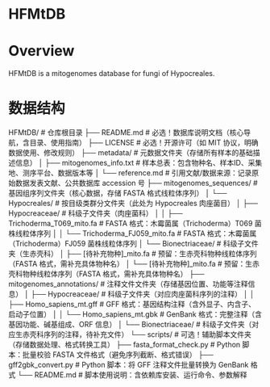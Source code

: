 HFMtDB
======
Overview
========
HFMtDB is a mitogenomes database for fungi of Hypocreales. <br>

数据结构
=======
HFMtDB/                                            # 仓库根目录
├── README.md                                      # 必选！数据库说明文档（核心导航，含目录、使用指南）
├── LICENSE                                        # 必选！开源许可（如 MIT 协议，明确数据使用、修改规则）
├── metadata/                                      # 元数据文件夹（存储所有样本的基础描述信息）
│   ├── mitogenomes_info.txt                       # 样本总表：包含物种名、样本ID、采集地、测序平台、数据版本等
│   └── reference.md                               # 引用文献/数据来源：记录原始数据发表文献、公共数据库 accession 号
├── mitogenomes_sequences/                         # 基因组序列文件夹（核心数据，存储 FASTA 格式线粒体序列）
│   └── Hypocreales/                               # 按目级类群分文件夹（此处为 Hypocreales 肉座菌目）
│       ├── Hypocreaceae/                          # 科级子文件夹（肉座菌科）
│       │   ├── Trichoderma_T069_mito.fa           # FASTA 格式：木霉菌属（Trichoderma）T069 菌株线粒体序列
│       │   └── Trichoderma_FJ059_mito.fa          # FASTA 格式：木霉菌属（Trichoderma）FJ059 菌株线粒体序列
│       └── Bionectriaceae/                        # 科级子文件夹（生赤壳科）
│           ├── [待补充物种]_mito.fa               # 预留：生赤壳科物种线粒体序列（FASTA 格式，需补充具体物种名）
│           └── [待补充物种]_mito.fa               # 预留：生赤壳科物种线粒体序列（FASTA 格式，需补充具体物种名）
├── mitogenomes_annotations/                       # 注释文件文件夹（存储基因位置、功能等注释信息）
│   ├── Hypocreaceae/                              # 科级子文件夹（对应肉座菌科序列的注释）
│   │   ├── Homo_sapiens_mt.gff                    # GFF 格式：基因结构注释（含外显子、内含子、启动子位置）
│   │   └── Homo_sapiens_mt.gbk                    # GenBank 格式：完整注释（含基因功能、碱基组成、ORF 信息）
│   └── Bionectriaceae/                            # 科级子文件夹（对应生赤壳科序列的注释，待补充文件）
└── scripts/                                       # 可选！辅助脚本文件夹（存储数据处理、格式转换工具）
    ├── fasta_format_check.py                      # Python 脚本：批量校验 FASTA 文件格式（避免序列截断、格式错误）
    ├── gff2gbk_convert.py                         # Python 脚本：将 GFF 注释文件批量转换为 GenBank 格式
    └── README.md                                  # 脚本使用说明：含依赖库安装、运行命令、参数解释


